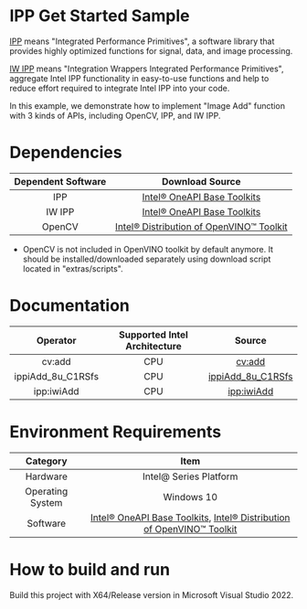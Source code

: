 # IPP Get Started Sample
[IPP](https://www.intel.com/content/www/us/en/develop/documentation/ipp-dev-reference/top.html) 
means "Integrated Performance Primitives", a 
software library that provides highly optimized 
functions for signal, data, and image processing.

[IW IPP](https://www.intel.com/content/www/us/en/develop/documentation/ippiw-dev-guide-and-reference/top/introducing-integration-wrappers-for-intel-integrated-performance-primitives.html#introducing-integration-wrappers-for-intel-integrated-performance-primitives) 
means "Integration Wrappers Integrated 
Performance Primitives", aggregate Intel IPP 
functionality in easy-to-use functions and help 
to reduce effort required to integrate Intel IPP 
into your code.

In this example, we demonstrate how to implement 
"Image Add" function with 3 kinds of APIs, including 
OpenCV, IPP, and IW IPP.

# Dependencies
| Dependent Software | Download Source |
| :---: | :---: |
| IPP | [Intel® OneAPI Base Toolkits](https://www.intel.com/content/www/us/en/developer/tools/oneapi/rendering-toolkit-download.html) |
| IW IPP | [Intel® OneAPI Base Toolkits](https://www.intel.com/content/www/us/en/developer/tools/oneapi/rendering-toolkit-download.html) |
| OpenCV | [Intel® Distribution of OpenVINO™ Toolkit](https://www.intel.com/content/www/us/en/developer/tools/openvino-toolkit/download.html) |

 - OpenCV is not included in OpenVINO toolkit by 
 default anymore. It should be 
 installed/downloaded separately using download 
 script located in "extras/scripts".

# Documentation
| Operator | Supported Intel Architecture | Source |
| :---: | :---: | :---: |
| cv:add | CPU | [cv:add](https://docs.opencv.org/3.4/d2/de8/group__core__array.html#ga10ac1bfb180e2cfda1701d06c24fdbd6) |
| ippiAdd_8u_C1RSfs | CPU | [ippiAdd_8u_C1RSfs](https://www.intel.com/content/www/us/en/develop/documentation/ipp-dev-reference/top/volume-2-image-processing/image-arithmetic-and-logical-operations/arithmetic-operations/add-2.html) |
| ipp:iwiAdd | CPU | [ipp:iwiAdd](https://www.intel.com/content/www/us/en/develop/documentation/ippiw-dev-guide-and-reference/top/c-reference-1/image-processing-1/arithmetic-operations-1/iwiadd-1.html) |

# Environment Requirements
| Category | Item |
| :---: | :---: |
| Hardware | Intel@ Series Platform |
| Operating System | Windows 10 |
| Software | [Intel® OneAPI Base Toolkits](https://www.intel.com/content/www/us/en/developer/tools/oneapi/rendering-toolkit-download.html), [Intel® Distribution of OpenVINO™ Toolkit](https://www.intel.com/content/www/us/en/developer/tools/openvino-toolkit/download.html) |

# How to build and run
Build this project with X64/Release version in Microsoft Visual Studio 2022.
